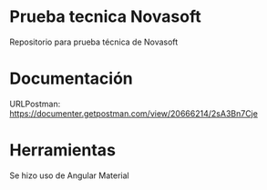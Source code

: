 # Prueba tecnica Novasoft
Repositorio para prueba técnica de Novasoft
# Documentación
URLPostman: https://documenter.getpostman.com/view/20666214/2sA3Bn7Cje
# Herramientas
Se hizo uso de Angular Material
